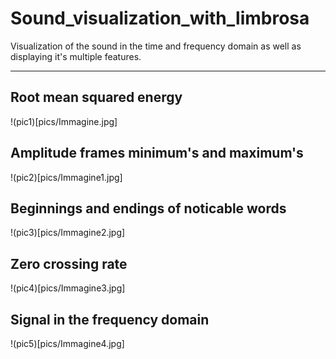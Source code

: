# Sound_visualization_with_limbrosa
Visualization of the sound in the time and frequency domain as well as displaying it's multiple features.

<hr>

## Root mean squared energy


!(pic1)[pics/Immagine.jpg]


## Amplitude frames minimum's and maximum's


!(pic2)[pics/Immagine1.jpg]


## Beginnings and endings of noticable words


!(pic3)[pics/Immagine2.jpg]


## Zero crossing rate


!(pic4)[pics/Immagine3.jpg]


## Signal in the frequency domain


!(pic5)[pics/Immagine4.jpg]

